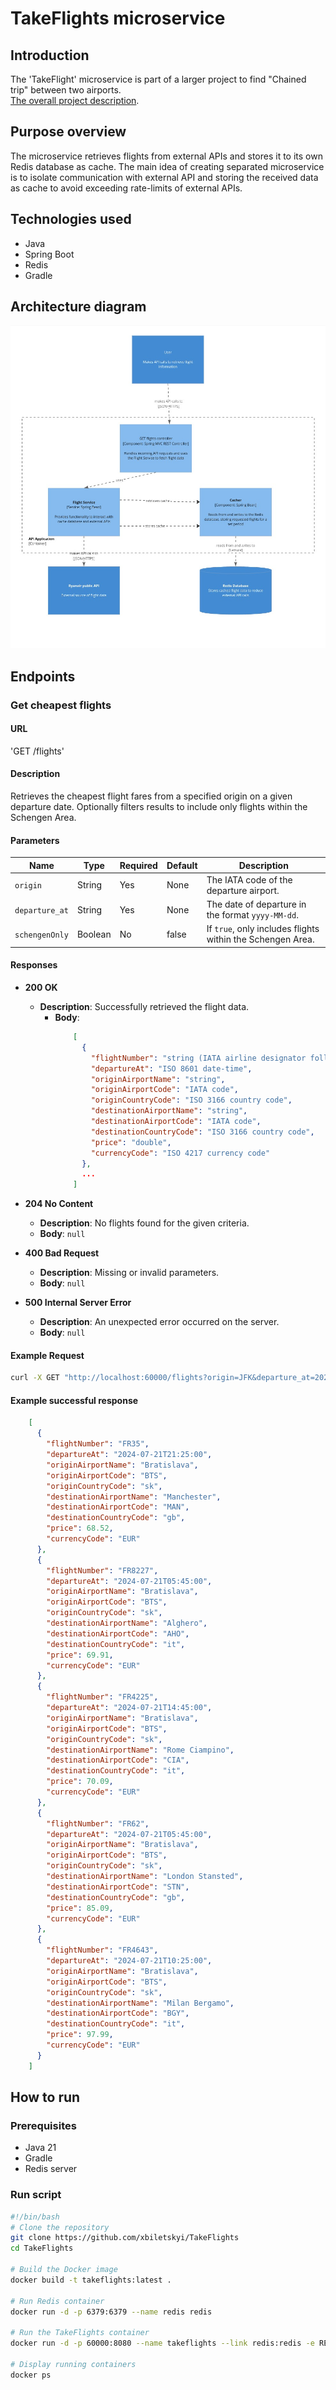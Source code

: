 # TakeFlights microservice 

## Introduction
The 'TakeFlight' microservice is part of a larger project to find "Chained trip" between two airports.  
[The overall project description](https://medium.com/@vidime.sa.buduci.rok/explore-europe-by-plane-using-this-tool-0cb52ac69b8b).
## Purpose overview 
The microservice retrieves flights from external APIs and stores it to its own Redis database as cache. The main idea of
creating separated microservice is to isolate communication with external API and storing the received data as cache to
avoid exceeding rate-limits of external APIs. 

## Technologies used
- Java
- Spring Boot
- Redis
- Gradle

## Architecture diagram
![Architecture diagram](./images/FlightService.jpg)

## Endpoints
### Get cheapest flights
#### URL 
'GET /flights'
#### Description
Retrieves the cheapest flight fares from a specified origin on a given departure date. Optionally filters results to 
include only flights within the Schengen Area.
#### Parameters
| Name          | Type    | Required | Default | Description                                                    |
|---------------|---------|----------|---------|----------------------------------------------------------------|
| `origin`      | String  | Yes      | None    | The IATA code of the departure airport.                        |
| `departure_at`| String  | Yes      | None    | The date of departure in the format `yyyy-MM-dd`.              |
| `schengenOnly`| Boolean | No       | false   | If `true`, only includes flights within the Schengen Area.     |
#### Responses 
- **200 OK**
    - **Description**: Successfully retrieved the flight data.
      - **Body**:
          ```json
              [
                {
                  "flightNumber": "string (IATA airline designator followed by numeric identifier)",
                  "departureAt": "ISO 8601 date-time",
                  "originAirportName": "string",
                  "originAirportCode": "IATA code",
                  "originCountryCode": "ISO 3166 country code",
                  "destinationAirportName": "string",
                  "destinationAirportCode": "IATA code",
                  "destinationCountryCode": "ISO 3166 country code",
                  "price": "double",
                  "currencyCode": "ISO 4217 currency code"
                },
                ...
              ]
        ```

- **204 No Content**
    - **Description**: No flights found for the given criteria.
    - **Body**: `null`

- **400 Bad Request**
    - **Description**: Missing or invalid parameters.
    - **Body**: `null`

- **500 Internal Server Error**
    - **Description**: An unexpected error occurred on the server.
    - **Body**: `null`

#### Example Request

```bash
curl -X GET "http://localhost:60000/flights?origin=JFK&departure_at=2024-07-20&schengenOnly=true"
```
#### Example successful response
```json
    [
      {
        "flightNumber": "FR35",
        "departureAt": "2024-07-21T21:25:00",
        "originAirportName": "Bratislava",
        "originAirportCode": "BTS",
        "originCountryCode": "sk",
        "destinationAirportName": "Manchester",
        "destinationAirportCode": "MAN",
        "destinationCountryCode": "gb",
        "price": 68.52,
        "currencyCode": "EUR"
      },
      {
        "flightNumber": "FR8227",
        "departureAt": "2024-07-21T05:45:00",
        "originAirportName": "Bratislava",
        "originAirportCode": "BTS",
        "originCountryCode": "sk",
        "destinationAirportName": "Alghero",
        "destinationAirportCode": "AHO",
        "destinationCountryCode": "it",
        "price": 69.91,
        "currencyCode": "EUR"
      },
      {
        "flightNumber": "FR4225",
        "departureAt": "2024-07-21T14:45:00",
        "originAirportName": "Bratislava",
        "originAirportCode": "BTS",
        "originCountryCode": "sk",
        "destinationAirportName": "Rome Ciampino",
        "destinationAirportCode": "CIA",
        "destinationCountryCode": "it",
        "price": 70.09,
        "currencyCode": "EUR"
      },
      {
        "flightNumber": "FR62",
        "departureAt": "2024-07-21T05:45:00",
        "originAirportName": "Bratislava",
        "originAirportCode": "BTS",
        "originCountryCode": "sk",
        "destinationAirportName": "London Stansted",
        "destinationAirportCode": "STN",
        "destinationCountryCode": "gb",
        "price": 85.09,
        "currencyCode": "EUR"
      },
      {
        "flightNumber": "FR4643",
        "departureAt": "2024-07-21T10:25:00",
        "originAirportName": "Bratislava",
        "originAirportCode": "BTS",
        "originCountryCode": "sk",
        "destinationAirportName": "Milan Bergamo",
        "destinationAirportCode": "BGY",
        "destinationCountryCode": "it",
        "price": 97.99,
        "currencyCode": "EUR"
      }
    ]
```
## How to run
### Prerequisites 
- Java 21
- Gradle
- Redis server

### Run script
```bash
#!/bin/bash
# Clone the repository
git clone https://github.com/xbiletskyi/TakeFlights
cd TakeFlights

# Build the Docker image
docker build -t takeflights:latest .

# Run Redis container
docker run -d -p 6379:6379 --name redis redis

# Run the TakeFlights container
docker run -d -p 60000:8080 --name takeflights --link redis:redis -e REDIS_HOST=redis -e REDIS_PORT=6379 takeflights:latest

# Display running containers
docker ps
```
